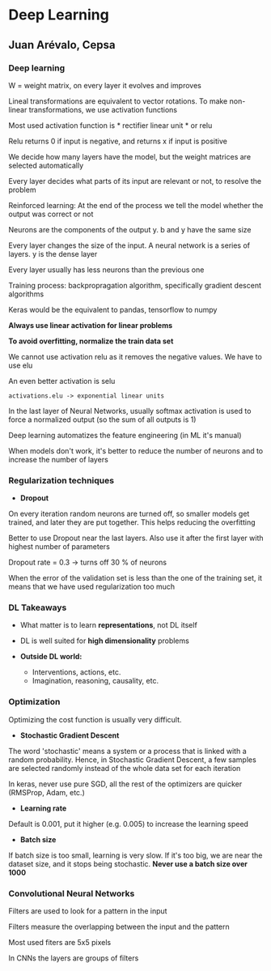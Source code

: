 # Deep Learning
## Juan Arévalo, Cepsa

### Deep learning

W = weight matrix, on every layer it evolves and improves

Lineal transformations are equivalent to vector rotations. To make non-linear transformations, we use activation functions

Most used activation function is * rectifier linear unit * or relu

Relu returns 0 if input is negative, and returns x if input is positive

We decide how many layers have the model, but the weight matrices are selected automatically

Every layer decides what parts of its input are relevant or not, to resolve the problem

Reinforced learning: At the end of the process we tell the model whether the output was correct or not

Neurons are the components of the output y. b and y have the same size

Every layer changes the size of the input. A neural network is a series of layers. y is the dense layer

Every layer usually has less neurons than the previous one

Training process: backpropragation algorithm, specifically gradient descent algorithms

Keras would be the equivalent to pandas, tensorflow to numpy

**Always use linear activation for linear  problems**

**To avoid overfitting, normalize the train data set**

We cannot use activation relu as it removes the negative values. We have to use elu

An even better activation is selu

```
activations.elu -> exponential linear units
```

In the last layer of Neural Networks, usually softmax activation is used to force a normalized output (so the sum of all outputs is 1)

Deep learning automatizes the feature engineering (in ML it's manual)

When models don't work, it's better to reduce the number of neurons and to increase the number of layers

### Regularization techniques

* **Dropout**

On every iteration random neurons are turned off, so smaller models get trained, and later they are put together. This helps reducing the overfitting

Better to use Dropout near the last layers. Also use it after the first layer with highest number of parameters

Dropout rate = 0.3 -> turns off 30 % of neurons

When the error of the validation set is less than the one of the training set, it means that we have used regularization too much

### DL Takeaways

* What matter is to learn **representations**, not DL itself

* DL is well suited for **high dimensionality** problems

* **Outside DL world:**
  * Interventions, actions, etc.
  * Imagination, reasoning, causality, etc.

### Optimization

Optimizing the cost function is usually very difficult.

* **Stochastic Gradient Descent**

The word 'stochastic' means a system or a process that is linked with a random probability. Hence, in Stochastic Gradient Descent, a few samples are selected randomly instead of the whole data set for each iteration

In keras, never use pure SGD, all the rest of the optimizers are quicker (RMSProp, Adam, etc.)

* **Learning rate**

Default is 0.001, put it higher (e.g. 0.005) to increase the learning speed

* **Batch size**

If batch size is too small, learning is very slow. If it's too big, we are near the dataset size, and it stops being stochastic. **Never use a batch size over 1000**

### Convolutional Neural Networks

Filters are used to look for a pattern in the input

Filters measure the overlapping between the input and the pattern

Most used fiters are 5x5 pixels

In CNNs the layers are groups of filters
